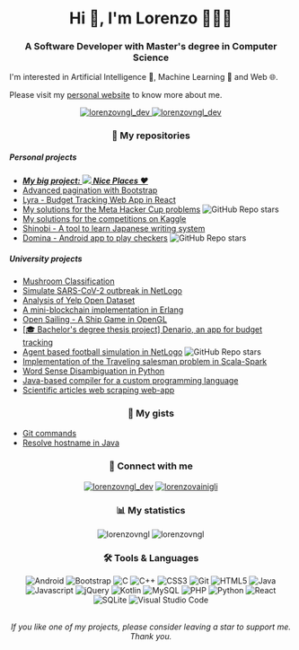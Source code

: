 <h1 align="center">Hi 👋, I'm Lorenzo 👨🏻‍💻</h1>
<h3 align="center">A Software Developer with Master's degree in Computer Science</h3>
<p>I'm interested in Artificial Intelligence 🤖, Machine Learning 🧠 and Web 🌐.</p>
<p>Please visit my <a href="https://www.lorenzovainigli.com/en/">personal website</a> to know more about me.</p>

<p align="center"> 
  <a href="https://twitter.com/lorenzovngl_dev" target="blank">
    <img src="https://shields.io/badge/follow-me-blue?logo=twitter&style=for-the-badge" alt="lorenzovngl_dev" />
  </a>
  <a href="https://twitter.com/messages/compose?recipient_id=1458499897926328327" target="blank">
    <img src="https://shields.io/badge/message-me-blue?logo=twitter&style=for-the-badge" alt="lorenzovngl_dev" />
  </a>
</p>

<h3 align="center">💼 My repositories</h3>
<h5 align="left">Personal projects</h5>
<ul>
  <li><a href="https://github.com/niceplaces"><strong><i>My big project: <img src="https://github.com/niceplaces/website/blob/main/assets/favicons/favicon-16x16.png"/> Nice Places ❤️</i></strong></a></li>
  <li><a href="https://github.com/lorenzovngl/bootstrap-advanced-pagination">Advanced pagination with Bootstrap</a></li>
  <li><a href="https://github.com/lorenzovngl/lyra">Lyra - Budget Tracking Web App in React</a></li>
  <li>
    <a href="https://github.com/lorenzovngl/meta-hacker-cup">My solutions for the Meta Hacker Cup problems</a> 
    <img alt="GitHub Repo stars" src="https://img.shields.io/github/stars/lorenzovngl/meta-hacker-cup?label=%E2%AD%90">
  </li>
  <li><a href="https://github.com/lorenzovngl/kaggle">My solutions for the competitions on Kaggle</a></li>
  <li><a href="https://github.com/lorenzovngl/shinobi">Shinobi - A tool to learn Japanese writing system</a></li>
  <li>
    <a href="https://github.com/lorenzovngl/domina">Domina - Android app to play checkers</a>
    <img alt="GitHub Repo stars" src="https://img.shields.io/github/stars/lorenzovngl/domina?label=%E2%AD%90">
  </li>
</ul>
<h5 align="left">University projects</h5>
<ul>
  <li><a href="https://github.com/lorenzovngl/ml-project">Mushroom Classification</a></li>
  <li><a href="https://github.com/lorenzovngl/csns-project">Simulate SARS-CoV-2 outbreak in NetLogo</a></li>
  <li><a href="https://github.com/lorenzovngl/analysis-of-yelp-open-dataset">Analysis of Yelp Open Dataset</a></li>
  <li><a href="https://github.com/lorenzovngl/MiniErlangBlockchain">A mini-blockchain implementation in Erlang</a></li>
  <li><a href="https://github.com/lorenzovngl/progetto-grafica">Open Sailing - A Ship Game in OpenGL</a></li>
  <li><a href="https://github.com/lorenzovngl/budget-tracker">[🎓 Bachelor's degree thesis project] Denario, an app for budget tracking</a></li>
  <li>
    <a href="https://github.com/lorenzovngl/agent-based-football">Agent based football simulation in NetLogo</a>
    <img alt="GitHub Repo stars" src="https://img.shields.io/github/stars/lorenzovngl/agent-based-football?label=%E2%AD%90">
  </li>
  <li><a href="https://github.com/lorenzovngl/Scala_TSP">Implementation of the Traveling salesman problem in Scala-Spark</a></li>
  <li><a href="https://github.com/lorenzovngl/word-sense-disambiguation">Word Sense Disambiguation in Python</a></li>
  <li><a href="https://github.com/lorenzovngl/FOOL18">Java-based compiler for a custom programming language</a></li>
  <li><a href="https://github.com/lorenzovngl/Progetto-Raschietto">Scientific articles web scraping web-app</a></li>
</ul>

<h3 align="center">📝 My gists</h3>
<ul>
  <li><a href="https://gist.github.com/lorenzovngl/0789679fd79aaf8e212db74e826bcad6" target="blank">Git commands</a></li>
  <li><a href="https://gist.github.com/lorenzovngl/de32dbc98b904c7192ecd7764edb1156" target="blank">Resolve hostname in Java</a></li>
</ul>

<!--<h3 align="center">🤝 My contributions</h3>-->

<h3 align="center">🔗 Connect with me</h3>
<p align="center">
<a href="https://twitter.com/lorenzovngl_dev" target="blank"><img align="center" src="https://img.shields.io/badge/twitter-%230077B5.svg?&style=for-the-badge&logo=twitter&logoColor=white&color=00acee" alt="lorenzovngl_dev"/></a>
<a href="https://linkedin.com/in/lorenzovainigli" target="blank"><img align="center" src="https://img.shields.io/badge/linkedin-%230077B5.svg?&style=for-the-badge&logo=linkedin&logoColor=white0e76a8" alt="lorenzovainigli"/></a>
</p>

<h3 align="center">📊 My statistics</h3>
<div align="center">
  <img align="center" src="https://github-readme-stats.vercel.app/api?username=lorenzovngl&show_icons=true&theme=tokyonight&bg_color=0d1117&hide_border=true" alt="lorenzovngl" />
  <img align="center" src="https://github-readme-streak-stats.herokuapp.com/?user=lorenzovngl&theme=tokyonight&background=0d1117&hide_border=true" alt="lorenzovngl" />
</div>

<div align="center">
  <h3>🛠️ Tools & Languages</h3>
  <img src="https://img.shields.io/badge/Android-3DDC84?style=for-the-badge&logo=android&logoColor=white" alt="Android"/>
  <img src="https://img.shields.io/badge/bootstrap-%23563D7C.svg?style=for-the-badge&logo=bootstrap&logoColor=white" alt="Bootstrap"/>
  <img src="https://img.shields.io/badge/c-%2300599C.svg?style=for-the-badge&logo=c&logoColor=white" alt="C"/>
  <img src="https://img.shields.io/badge/c++-%2300599C.svg?style=for-the-badge&logo=c%2B%2B&logoColor=white" alt="C++"/>
  <img src="https://img.shields.io/badge/css3-%231572B6.svg?style=for-the-badge&logo=css3&logoColor=white" alt="CSS3"/>
  <img src="https://img.shields.io/badge/git-%23F05033.svg?style=for-the-badge&logo=git&logoColor=white" alt="Git"/>
  <img src="https://img.shields.io/badge/html5-%23E34F26.svg?style=for-the-badge&logo=html5&logoColor=white" alt="HTML5"/>
  <img src="https://img.shields.io/badge/java-%23ED8B00.svg?style=for-the-badge&logo=java&logoColor=white" alt="Java"/>
  <img src="https://img.shields.io/badge/javascript-%23323330.svg?style=for-the-badge&logo=javascript&logoColor=%23F7DF1" alt="Javascript"/>
  <img src="https://img.shields.io/badge/jquery-%230769AD.svg?style=for-the-badge&logo=jquery&logoColor=white" alt="jQuery"/>
  <img src="https://img.shields.io/badge/kotlin-%230095D5.svg?style=for-the-badge&logo=kotlin&logoColor=white" alt="Kotlin"/>
  <img src="https://img.shields.io/badge/mysql-%233E6E93.svg?style=for-the-badge&logo=mysql&logoColor=white" alt="MySQL"/>
  <img src="https://img.shields.io/badge/php-%23777BB4.svg?style=for-the-badge&logo=php&logoColor=white" alt="PHP"/>
  <img src="https://img.shields.io/badge/python-3670A0?style=for-the-badge&logo=python&logoColor=ffdd54" alt="Python"/>
  <img src="https://img.shields.io/badge/react-%2320232a.svg?style=for-the-badge&logo=react&logoColor=%2361DAFB" alt="React"/>
  <img src="https://img.shields.io/badge/sqlite-%2307405e.svg?style=for-the-badge&logo=sqlite&logoColor=white" alt="SQLite"/>
  <img src="https://img.shields.io/badge/VS%20Code-0078d7.svg?style=for-the-badge&logo=visual-studio-code&logoColor=white" alt="Visual Studio Code"/>
</div>

<br/>
<p align="center">
  <i>If you like one of my projects, please consider leaving a star to support me. Thank you.</i>
</p>
